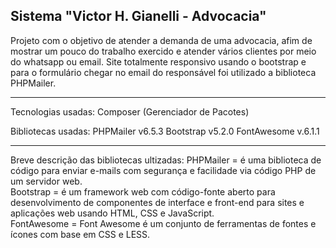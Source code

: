 <h2>Sistema "Victor H. Gianelli - Advocacia"</h2>

Projeto com o objetivo de atender a demanda de uma advocacia, afim de mostrar um pouco do trabalho exercido e atender vários clientes por 
meio do whatsapp ou email. Site totalmente responsivo usando o bootstrap e para o formulário chegar no email do responsável foi utilizado a 
biblioteca PHPMailer.

<hr>

Tecnologias usadas:
Composer (Gerenciador de Pacotes)

Bibliotecas usadas:
PHPMailer v6.5.3
Bootstrap v5.2.0
FontAwesome v.6.1.1

<hr>

Breve descrição das bibliotecas ultizadas:
PHPMailer = é uma biblioteca de código para enviar e-mails com segurança e facilidade via código PHP de um servidor web.<br>
Bootstrap = é um framework web com código-fonte aberto para desenvolvimento de componentes de interface e front-end 
para sites e aplicações web usando HTML, CSS e JavaScript.<br>
FontAwesome = Font Awesome é um conjunto de ferramentas de fontes e ícones com base em CSS e LESS.<br>


